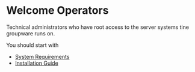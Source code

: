 # Welcome Operators

Technical administrators who have root access to the server systems tine groupware runs on.

You should start with

- [System Requirements]
- [Installation Guide]

[System Requirements]: ./System_Requirements/
[Installation Guide]: ./Installation_Guide/

